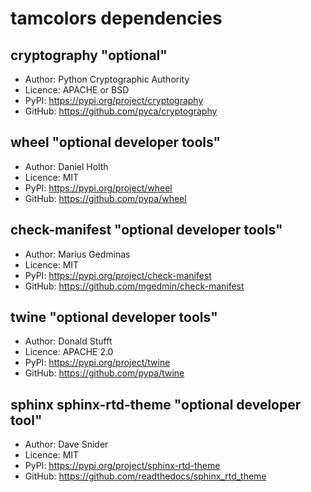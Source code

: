# tamcolors dependencies

## cryptography "optional"
* Author: Python Cryptographic Authority
* Licence: APACHE or BSD
* PyPI: https://pypi.org/project/cryptography
* GitHub: https://github.com/pyca/cryptography

## wheel "optional developer tools"
* Author: Daniel Holth
* Licence: MIT
* PyPI: https://pypi.org/project/wheel
* GitHub: https://github.com/pypa/wheel

## check-manifest "optional developer tools"
* Author: Marius Gedminas
* Licence: MIT
* PyPI: https://pypi.org/project/check-manifest
* GitHub: https://github.com/mgedmin/check-manifest

## twine "optional developer tools"
* Author: Donald Stufft
* Licence: APACHE 2.0
* PyPI: https://pypi.org/project/twine
* GitHub: https://github.com/pypa/twine

## sphinx sphinx-rtd-theme "optional developer tool"
* Author: Dave Snider
* Licence: MIT
* PyPI: https://pypi.org/project/sphinx-rtd-theme
* GitHub: https://github.com/readthedocs/sphinx_rtd_theme
